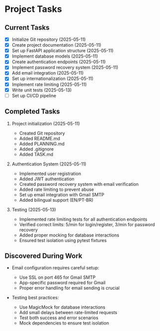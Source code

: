 # Project Tasks

## Current Tasks
- [x] Initialize Git repository (2025-05-11)
- [x] Create project documentation (2025-05-11)
- [x] Set up FastAPI application structure (2025-05-11)
- [x] Implement database models (2025-05-11)
- [x] Create authentication endpoints (2025-05-11)
- [x] Implement password recovery system (2025-05-11)
- [x] Add email integration (2025-05-11)
- [x] Set up internationalization (2025-05-11)
- [x] Implement rate limiting (2025-05-11)
- [x] Write unit tests (2025-05-13)
- [ ] Set up CI/CD pipeline

## Completed Tasks
1. Project initialization (2025-05-11)
   - Created Git repository
   - Added README.md
   - Added PLANNING.md
   - Added .gitignore
   - Added TASK.md

2. Authentication System (2025-05-11)
   - Implemented user registration
   - Added JWT authentication
   - Created password recovery system with email verification
   - Added rate limiting to prevent abuse
   - Set up email integration with Gmail SMTP
   - Added bilingual support (EN/PT-BR)

3. Testing (2025-05-13)
   - Implemented rate limiting tests for all authentication endpoints
   - Verified correct limits: 5/min for login/register, 3/min for password recovery
   - Added proper mocking for database interactions
   - Ensured test isolation using pytest fixtures

## Discovered During Work
- Email configuration requires careful setup:
  - Use SSL on port 465 for Gmail SMTP
  - App-specific password required for Gmail
  - Proper error handling for email sending is crucial

- Testing best practices:
  - Use MagicMock for database interactions
  - Add small delays between rate-limited requests
  - Test both success and error scenarios
  - Mock dependencies to ensure test isolation
